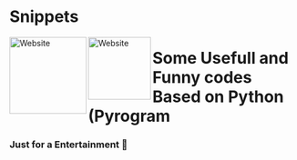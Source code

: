 # Snippets

[<img align="left" alt="Website" width="135px" src="https://www.python.org/static/community_logos/python-logo-inkscape.svg" />][website]
[<img align="left" alt="Website" width="110px" src="https://i.imgur.com/BOgY9ai.png" />][website]


# Some Usefull and Funny codes Based on Python (Pyrogram 
### Just for a Entertainment 🤣

[website]: https://visi.tk/professor
